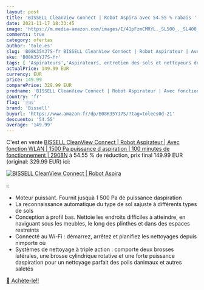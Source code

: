 ```yaml
---
layout: post
title: 'BISSELL CleanView Connect | Robot Aspira avec 54.55 % rabais '
date: 2021-11-17 18:33:45
image: 'https://m.media-amazon.com/images/I/41pFzmCMRYL._SL500_._SL400_.jpg'
comments: true
category: ofertas
author: 'tole.es'
slug: 'B08K35YJ7S-fr BISSELL CleanView Connect | Robot Aspirateur | Avec...'
sku: 'B08K35YJ7S-fr'
tags: [ 'Aspirateurs','Aspirateurs, entretien des sols et nettoyeurs de vitres','Cuisine et Maison','Robots aspirateurs','bissell', ]
actualPrice: 149.99 EUR
currency: EUR
price: 149.99
comparePrice: 329.99 EUR
prodname: 'BISSELL CleanView Connect | Robot Aspirateur | Avec fonction WLAN | 1500 Pa puissance d aspiration | 100 minutes de fonctionnement | 2908N'
country: 'fr'
flag: '🇫🇷'
brand: 'Bissell'
buyurl: 'https://www.amazon.fr/dp/B08K35YJ7S/?tag=tolees0d-21'
descuento: '54.55'
average: '149.99'
---
```


C'est en vente [BISSELL CleanView Connect | Robot Aspirateur | Avec fonction WLAN | 1500 Pa puissance d aspiration | 100 minutes de fonctionnement | 2908N](https://www.amazon.fr/dp/B08K35YJ7S/?tag=tolees0d-21)  à  54.55 % de réduction, prix final  149.99 EUR (original: 329.99 EUR) ici:

[![BISSELL CleanView Connect | Robot Aspira](https://m.media-amazon.com/images/I/41pFzmCMRYL._SL500_._SL400_.jpg)](https://www.amazon.fr/dp/B08K35YJ7S/?tag=tolees0d-21)

ℹ️:

- Moteur puissant. Fournit jusquà 1 500 Pa de puissance daspiration
- La reconnaissance automatique du type de sol sajuste à différents types de sols
- Conception à profil bas. Nettoie les endroits difficiles à atteindre, en naviguant sous les meubles, le long des plinthes et dans des espaces restreints
- Connecté au Wi-Fi : démarrez, arrêtez et planifiez les nettoyages depuis nimporte où
- Systèmes de nettoyage à triple action : comporte deux brosses latérales, une brosse cylindrique rotative et une forte puissance daspiration pour un nettoyage parfait des poils danimaux et autres saletés

[🛒 Achète-le!!](https://www.amazon.fr/dp/B08K35YJ7S/?tag=tolees0d-21)
